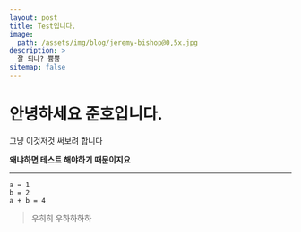 ```yaml
---
layout: post
title: Test입니다.
image: 
  path: /assets/img/blog/jeremy-bishop@0,5x.jpg
description: >
  잘 되나? 쁑쁑
sitemap: false
---
```


# 안녕하세요 준호입니다. 

그냥 이것저것 써보려 합니다

**왜냐하면 테스트 해야하기 때문이지요**

<hr/>


```
a = 1
b = 2
a + b = 4
```

> 우히히
> 우하하하하


